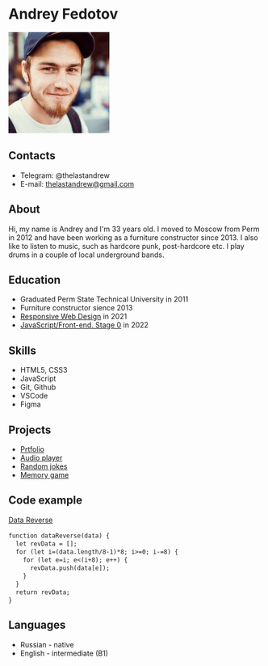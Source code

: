 # Andrey Fedotov

![userpic](assets/userpic.jpg)

## Contacts

- Telegram: @thelastandrew
- E-mail: thelastandrew@gmail.com

## About

Hi, my name is Andrey and I'm 33 years old. I moved to Moscow from Perm in 2012 and have been working as a furniture constructor since 2013. I also like to listen to music, such as hardcore punk, post-hardcore etc. I play drums in a couple of local underground bands.

## Education

- Graduated Perm State Technical University in 2011
- Furniture constructor sience 2013
- [Responsive Web Design](https://www.freecodecamp.org/learn/responsive-web-design/) in 2021
- [JavaScript/Front-end. Stage 0](https://rs.school/js-stage0/) in 2022

## Skills

- HTML5, CSS3
- JavaScript
- Git, Github
- VSCode
- Figma

## Projects

- [Prtfolio](https://thelastandrew.github.io/JSFEPRESCHOOL/portfolio/)
- [Audio player](https://thelastandrew.github.io/JSFEPRESCHOOL/audio-player/)
- [Random jokes](https://thelastandrew.github.io/JSFEPRESCHOOL/random-jokes/)
- [Memory game](https://thelastandrew.github.io/JSFEPRESCHOOL/memory-game/)

## Code example

[Data Reverse](https://www.codewars.com/kata/569d488d61b812a0f7000015)

```
function dataReverse(data) {
  let revData = [];
  for (let i=(data.length/8-1)*8; i>=0; i-=8) {
    for (let e=i; e<(i+8); e++) {
      revData.push(data[e]);
    }
  }
  return revData;
}
```

## Languages

- Russian - native
- English - intermediate (B1)
